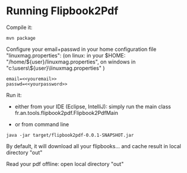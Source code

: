 
# Running Flipbook2Pdf


Compile it:

```
mvn package
```

Configure your email+passwd in your home configuration file "linuxmag.properties":
(on linux: in your $HOME: "/home/${user}/linuxmag.properties", on windows in "c:\\users\\${user}\\linuxmag.properties" ) 

```
email=<<youremail>>
passwd=<<yourpassword>>
```

Run it:

- either from your IDE (Eclipse, IntelliJ): simply run the main class fr.an.tools.flipbook2pdf.Flipbook2PdfMain

- or from command line

```
java -jar target/flipbook2pdf-0.0.1-SNAPSHOT.jar
```

By default, it will download all your flipbooks... and cache result in local directory "out" 

Read your pdf offline: open local directory "out"

        